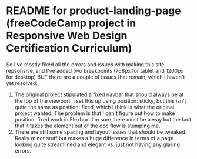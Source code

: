 # README for product-landing-page (freeCodeCamp project in Responsive Web Design Certification Curriculum)

So I've mostly fixed all the errors and issues with making this site repsonsive, and I've added two breakpoints (768px for tablet and 1200px for desktop) BUT there are a couple of issues that remain, which I haven't yet resolved:

1. The original project stipulated a fixed navbar that should always be at the top of the viewport. I set this up using position: sticky, but this isn't quite the same as position: fixed, which I think is what the original project wanted. The problem is that I can't figure out how to make position: fixed work in Flexbox. I'm sure there must be a way but the fact that it takes the element out of the doc flow is stumping me.
2. There are still some spacing and layout issues that should be tweaked. Really minor stuff but makes a huge difference in terms of a page looking quite streamlined and elegant vs. just not having any glaring errors.